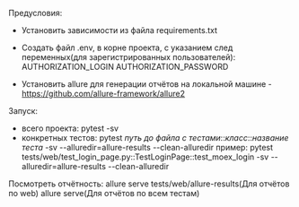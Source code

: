 Предусловия:
- Установить зависимости из файла requirements.txt 
- Создать файл .env, в корне проекта, с указанием след переменных(для зарегистрированных пользователей):
  AUTHORIZATION_LOGIN
  AUTHORIZATION_PASSWORD

- Установить allure для генерации отчётов на локальной машине - https://github.com/allure-framework/allure2


Запуск:
- всего проекта:
    pytest -sv
- конкретных тестов:
    pytest *путь до файла с тестами*::*класс*::*название теста* -sv --alluredir=allure-results --clean-alluredir
    пример:
    pytest tests/web/test_login_page.py::TestLoginPage::test_moex_login -sv --alluredir=allure-results --clean-alluredir

Посмотреть отчётность:
    allure serve tests/web/allure-results(Для отчётов по web)
    allure serve(Для отчётов по всем тестам)
